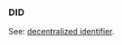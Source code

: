 ### DID

<p class="c8"><span>See: </span><span class="c2"><a class="c3" href="#h.x1jp59hgbk2l">decentralized identifier</a></span><span class="c0">.</span></p>
